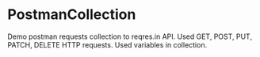 # PostmanCollection

Demo postman requests collection to reqres.in API. 
Used GET, POST, PUT, PATCH, DELETE HTTP requests.
Used variables in collection.